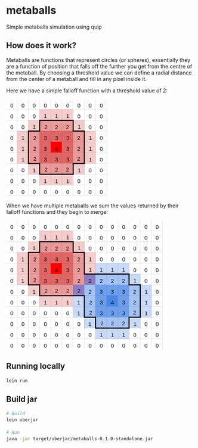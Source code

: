 # metaballs

Simple metaballs simulation using quip

## How does it work?

Metaballs are functions that represent circles (or spheres), essentially they are a function of position that falls off the further you get from the centre of the metaball. By choosing a threshold value we can define a radial distance from the center of a metaball and fill in any pixel inside it.

Here we have a simple falloff function with a threshold value of 2:

![single metaball](resources/single.png)

When we have multiple metaballs we sum the values returned by their falloff functions and they begin to merge:

![double metaball](resources/double.png)

## Running locally

``` bash
lein run
```

## Build jar

``` bash
# Build
lein uberjar

# Run
java -jar target/uberjar/metaballs-0.1.0-standalone.jar
```

